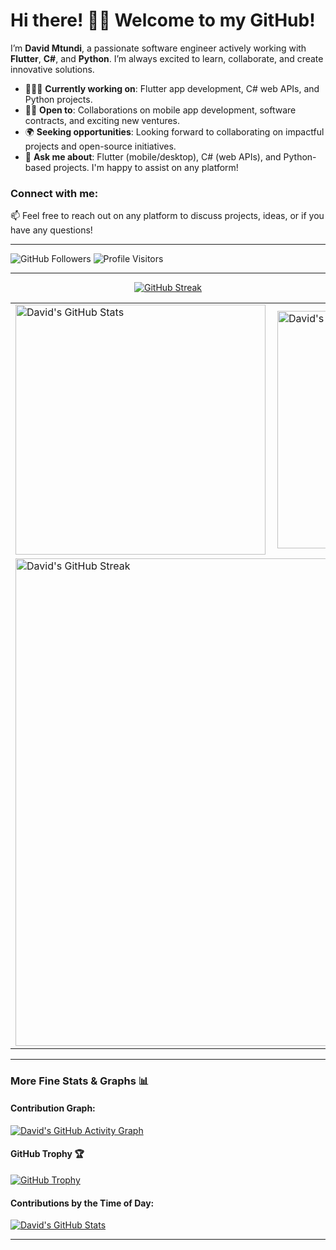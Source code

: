 # Hi there! 👋🏾 Welcome to my GitHub!

I’m **David Mtundi**, a passionate software engineer actively working with **Flutter**, **C#**, and **Python**. I’m always excited to learn, collaborate, and create innovative solutions.

- 👨🏾‍💻 **Currently working on**: Flutter app development, C# web APIs, and Python projects.
- 🤝🏾 **Open to**: Collaborations on mobile app development, software contracts, and exciting new ventures.
- 🌍 **Seeking opportunities**: Looking forward to collaborating on impactful projects and open-source initiatives.
- 💬 **Ask me about**: Flutter (mobile/desktop), C# (web APIs), and Python-based projects. I'm happy to assist on any platform!

### Connect with me:

📫 Feel free to reach out on any platform to discuss projects, ideas, or if you have any questions!

---

![GitHub Followers](https://img.shields.io/github/followers/DavidMtundi?style=plastic)
![Profile Visitors](https://visitor-badge.glitch.me/badge?page_id=DavidMtundi.page)

---

<center>
<table>
  <tr>
    <td><img width="400px" align="left" src="https://github-readme-stats.vercel.app/api?username=DavidMtundi&count_private=true&show_icons=true&theme=dark&layout=compact" alt="David's GitHub Stats" /></td>
    <td><img width="380px" align="left" src="https://github-readme-stats.vercel.app/api/top-langs/?username=davidmtundi&hide=html&layout=compact&theme=dark" alt="David's Top Languages" /></td>
  </tr>  
  <tr>
    <td colspan="2"><img width="780px" align="center" src="https://github-readme-streak-stats.herokuapp.com?user=DavidMtundi&theme=highcontrast" alt="David's GitHub Streak" /></td>  
  </tr>
  <tr>
    <a href="https://git.io/streak-stats"><img src="https://streak-stats.demolab.com?user=" alt="GitHub Streak" /></a>
  </tr>
</table>
</center>

---

### More Fine Stats & Graphs 📊

#### Contribution Graph:

[![David's GitHub Activity Graph](https://github-readme-activity-graph.vercel.app/graph?username=DavidMtundi&theme=react-dark)](https://github.com/DavidMtundi)

#### GitHub Trophy 🏆

[![GitHub Trophy](https://github-profile-trophy.vercel.app/?username=DavidMtundi&theme=onedark&no-bg=true)](https://github.com/ryo-ma/github-profile-trophy)

#### Contributions by the Time of Day:

[![David's GitHub Stats](https://github-profile-summary-cards.vercel.app/api/cards/productive-time?username=DavidMtundi&theme=solarized_dark)](https://github.com/DavidMtundi)

---
